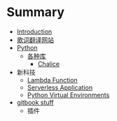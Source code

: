 # Summary

* [Introduction](README.md)
* [歌词翻译网站](chapter1.md)
* [Python](python.md)
  * [各种库](python/ge-zhong-ku.md)
    * [Chalice](python/ge-zhong-ku/chalice.md)
* 新科技
  * [Lambda Function](lambda-function.md)
  * [Serverless Application](serverless-application.md)
  * [Python Virtual Environments](python-virtual-environments.md)
* [gitbook stuff](gitbook-stuff.md)
  * 插件

